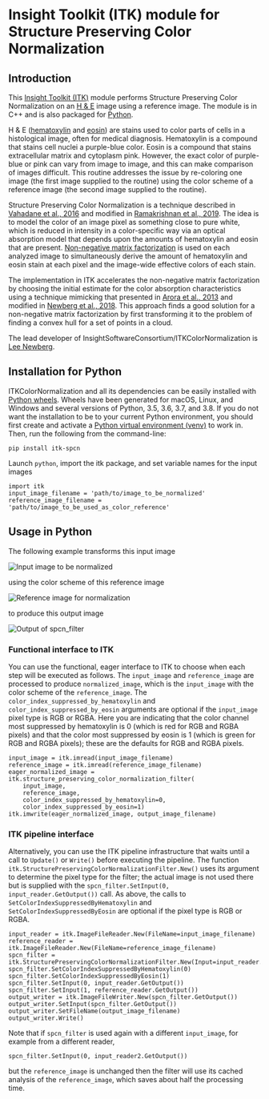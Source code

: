 # Insight Toolkit (ITK) module for Structure Preserving Color Normalization

## Introduction

This [Insight Toolkit (ITK)](https://itk.org/) module performs Structure Preserving Color Normalization on an [H &
E](https://en.wikipedia.org/wiki/H%26E_stain) image using a reference image.  The module is in C++ and is also packaged
for [Python](https://www.python.org/).

H & E ([hematoxylin](https://en.wikipedia.org/wiki/Haematoxylin) and [eosin](https://en.wikipedia.org/wiki/Eosin)) are
stains used to color parts of cells in a histological image, often for medical diagnosis.  Hematoxylin is a compound
that stains cell nuclei a purple-blue color.  Eosin is a compound that stains extracellular matrix and cytoplasm pink.
However, the exact color of purple-blue or pink can vary from image to image, and this can make comparison of images
difficult.  This routine addresses the issue by re-coloring one image (the first image supplied to the routine) using
the color scheme of a reference image (the second image supplied to the routine).

Structure Preserving Color Normalization is a technique described in [Vahadane et al.,
2016](https://doi.org/10.1109/TMI.2016.2529665) and modified in [Ramakrishnan et al.,
2019](https://arxiv.org/abs/1901.03088).  The idea is to model the color of an image pixel as something close to pure
white, which is reduced in intensity in a color-specific way via an optical absorption model that depends upon the
amounts of hematoxylin and eosin that are present.  [Non-negative matrix
factorization](https://en.wikipedia.org/wiki/Non-negative_matrix_factorization) is used on each analyzed image to
simultaneously derive the amount of hematoxylin and eosin stain at each pixel and the image-wide effective colors of
each stain.

The implementation in ITK accelerates the non-negative matrix factorization by choosing the initial estimate for the
color absorption characteristics using a technique mimicking that presented in [Arora et al.,
2013](http://proceedings.mlr.press/v28/arora13.html) and modified in [Newberg et al.,
2018](https://doi.org/10.1371/journal.pone.0193067).  This approach finds a good solution for a non-negative matrix
factorization by first transforming it to the problem of finding a convex hull for a set of points in a cloud.

The lead developer of InsightSoftwareConsortium/ITKColorNormalization is [Lee Newberg](https://github.com/Leengit/).

## Installation for Python

ITKColorNormalization and all its dependencies can be easily installed with [Python
wheels](https://blog.kitware.com/itk-is-on-pypi-pip-install-itk-is-here/).  Wheels have been generated for macOS, Linux,
and Windows and several versions of Python, 3.5, 3.6, 3.7, and 3.8.  If you do not want the installation to be to your
current Python environment, you should first create and activate a [Python virtual environment
(venv)](https://docs.python.org/3/tutorial/venv.html) to work in.  Then, run the following from the command-line:

    pip install itk-spcn

Launch `python`, import the itk package, and set variable names for the input images

    import itk
    input_image_filename = 'path/to/image_to_be_normalized'
    reference_image_filename = 'path/to/image_to_be_used_as_color_reference'

## Usage in Python

The following example transforms this input image

![Input image to be normalized](https://data.kitware.com/api/v1/file/57718cc48d777f1ecd8a883f/download)

using the color scheme of this reference image

![Reference image for normalization](https://data.kitware.com/api/v1/file/576ad39b8d777f1ecd6702f2/download)

to produce this output image

![Output of spcn_filter](https://data.kitware.com/api/v1/file/5ed685d89014a6d84e9bc6f0/download)

### Functional interface to ITK

You can use the functional, eager interface to ITK to choose when each step will be executed as follows.  The
`input_image` and `reference_image` are processed to produce `normalized_image`, which is the `input_image` with the
color scheme of the `reference_image`.  The `color_index_suppressed_by_hematoxylin` and
`color_index_suppressed_by_eosin` arguments are optional if the `input_image` pixel type is RGB or RGBA.  Here you are
indicating that the color channel most suppressed by hematoxylin is 0 (which is red for RGB and RGBA pixels) and that
the color most suppressed by eosin is 1 (which is green for RGB and RGBA pixels)\; these are the defaults for RGB and
RGBA pixels.

    input_image = itk.imread(input_image_filename)
    reference_image = itk.imread(reference_image_filename)
    eager_normalized_image = itk.structure_preserving_color_normalization_filter(
        input_image,
        reference_image,
        color_index_suppressed_by_hematoxylin=0,
        color_index_suppressed_by_eosin=1)
    itk.imwrite(eager_normalized_image, output_image_filename)

### ITK pipeline interface

Alternatively, you can use the ITK pipeline infrastructure that waits until a call to `Update()` or `Write()` before
executing the pipeline.  The function `itk.StructurePreservingColorNormalizationFilter.New()` uses its argument to
determine the pixel type for the filter\; the actual image is not used there but is supplied with the
`spcn_filter.SetInput(0, input_reader.GetOutput())` call.  As above, the calls to
`SetColorIndexSuppressedByHematoxylin` and `SetColorIndexSuppressedByEosin` are optional if the pixel type is RGB or
RGBA.

    input_reader = itk.ImageFileReader.New(FileName=input_image_filename)
    reference_reader = itk.ImageFileReader.New(FileName=reference_image_filename)
    spcn_filter = itk.StructurePreservingColorNormalizationFilter.New(Input=input_reader.GetOutput())
    spcn_filter.SetColorIndexSuppressedByHematoxylin(0)
    spcn_filter.SetColorIndexSuppressedByEosin(1)
    spcn_filter.SetInput(0, input_reader.GetOutput())
    spcn_filter.SetInput(1, reference_reader.GetOutput())
    output_writer = itk.ImageFileWriter.New(spcn_filter.GetOutput())
    output_writer.SetInput(spcn_filter.GetOutput())
    output_writer.SetFileName(output_image_filename)
    output_writer.Write()

Note that if `spcn_filter` is used again with a different `input_image`, for example from a different reader,

    spcn_filter.SetInput(0, input_reader2.GetOutput())

but the `reference_image` is unchanged then the filter will use its cached analysis of the `reference_image`, which
saves about half the processing time.

